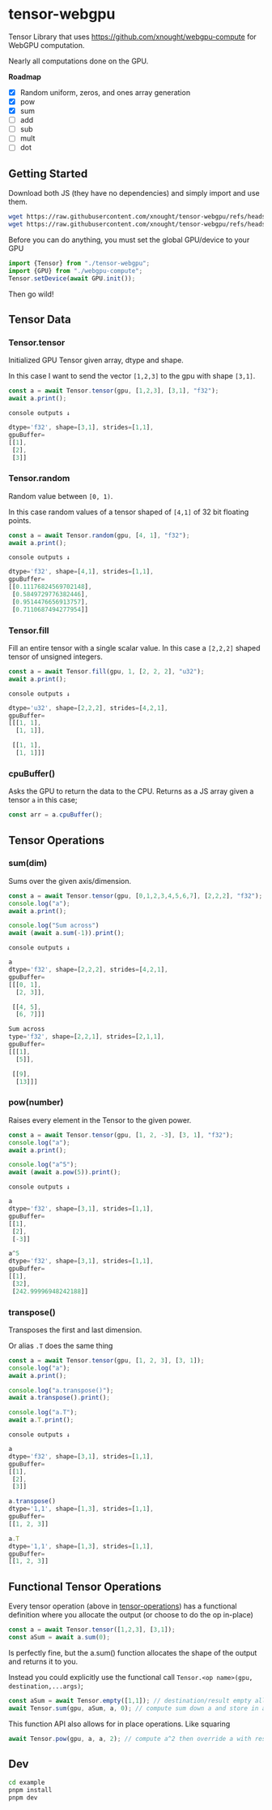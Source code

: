 # tensor-webgpu

Tensor Library that uses https://github.com/xnought/webgpu-compute for WebGPU computation.

Nearly all computations done on the GPU.

**Roadmap**

- [x] Random uniform, zeros, and ones array generation
- [x] pow
- [x] sum
- [ ] add
- [ ] sub
- [ ] mult
- [ ] dot

## Getting Started

Download both JS (they have no dependencies) and simply import and use them.

```bash
wget https://raw.githubusercontent.com/xnought/tensor-webgpu/refs/heads/main/webgpu-compute.js
wget https://raw.githubusercontent.com/xnought/tensor-webgpu/refs/heads/main/tensor-webgpu.js
```

Before you can do anything, you must set the global GPU/device to your GPU

```js
import {Tensor} from "./tensor-webgpu";
import {GPU} from "./webgpu-compute";
Tensor.setDevice(await GPU.init());
```

Then go wild!


## Tensor Data

### Tensor.tensor

Initialized GPU Tensor given array, dtype and shape.

In this case I want to send the vector `[1,2,3]` to the gpu with shape `[3,1]`.

```js
const a = await Tensor.tensor(gpu, [1,2,3], [3,1], "f32");
await a.print();
```
`console outputs ↓`

```js
dtype='f32', shape=[3,1], strides=[1,1],
gpuBuffer=
[[1],
 [2],
 [3]]
```

### Tensor.random

Random value between `[0, 1)`.

In this case random values of a tensor shaped of `[4,1]` of 32 bit floating points.

```js
const a = await Tensor.random(gpu, [4, 1], "f32");
await a.print();
```

`console outputs ↓`

```js
dtype='f32', shape=[4,1], strides=[1,1],
gpuBuffer=
[[0.11176824569702148],
 [0.5849729776382446],
 [0.9514476656913757],
 [0.7110687494277954]]
```

### Tensor.fill

Fill an entire tensor with a single scalar value. In this case a `[2,2,2]` shaped tensor of unsigned integers.

```js
const a = await Tensor.fill(gpu, 1, [2, 2, 2], "u32");
await a.print();
```

`console outputs ↓`

```js
dtype='u32', shape=[2,2,2], strides=[4,2,1], 
gpuBuffer=
[[[1, 1],
  [1, 1]],

 [[1, 1],
  [1, 1]]]
```

### cpuBuffer()

Asks the GPU to return the data to the CPU. Returns as a JS array given a tensor `a` in this case;


```js
const arr = a.cpuBuffer();
```

## Tensor Operations


### sum(dim)

Sums over the given axis/dimension. 

```js
const a = await Tensor.tensor(gpu, [0,1,2,3,4,5,6,7], [2,2,2], "f32");
console.log("a");
await a.print();

console.log("Sum across")
await (await a.sum(-1)).print();
```

`console outputs ↓`

```js
a
dtype='f32', shape=[2,2,2], strides=[4,2,1],
gpuBuffer=
[[[0, 1],
  [2, 3]],

 [[4, 5],
  [6, 7]]]

Sum across
type='f32', shape=[2,2,1], strides=[2,1,1],
gpuBuffer=
[[[1],
  [5]],

 [[9],
  [13]]]

```

### pow(number)

Raises every element in the Tensor to the given power. 

```js
const a = await Tensor.tensor(gpu, [1, 2, -3], [3, 1], "f32");
console.log("a");
await a.print();

console.log("a^5");
await (await a.pow(5)).print();
```

`console outputs ↓`

```js
a
dtype='f32', shape=[3,1], strides=[1,1],
gpuBuffer=
[[1],
 [2],
 [-3]]

a^5
dtype='f32', shape=[3,1], strides=[1,1],
gpuBuffer=
[[1],
 [32],
 [242.99996948242188]]
```

### transpose()


Transposes the first and last dimension.

Or alias `.T` does the same thing

```js
const a = await Tensor.tensor(gpu, [1, 2, 3], [3, 1]);
console.log("a");
await a.print();

console.log("a.transpose()");
await a.transpose().print();

console.log("a.T");
await a.T.print();
```

`console outputs ↓`

```js
a
dtype='f32', shape=[3,1], strides=[1,1],
gpuBuffer=
[[1],
 [2],
 [3]]

a.transpose()
dtype='1,1', shape=[1,3], strides=[1,1],
gpuBuffer=
[[1, 2, 3]]

a.T
dtype='1,1', shape=[1,3], strides=[1,1],
gpuBuffer=
[[1, 2, 3]]
```

## Functional Tensor Operations

Every tensor operation (above in [tensor-operations](#tensor-operations)) has a functional definition where you allocate the output (or choose to do the op in-place)

```js
const a = await Tensor.tensor([1,2,3], [3,1]);
const aSum = await a.sum(0);
```

Is perfectly fine, but the a.sum() function allocates the shape of the output and returns it to you. 

Instead you could explicitly use the functional call `Tensor.<op name>(gpu, destination,...args)`;

```js
const aSum = await Tensor.empty([1,1]); // destination/result empty allocation
await Tensor.sum(gpu, aSum, a, 0); // compute sum down a and store in aSum
```

This function API also allows for in place operations. Like squaring

```js
await Tensor.pow(gpu, a, a, 2); // compute a^2 then override a with result 
```



## Dev

```bash
cd example
pnpm install
pnpm dev
```
